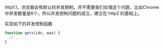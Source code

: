 http1.1，浏览器会有默认的并发限制，并不需要我们处理这个问题，比如Chrome 中并发数量是6个，所以并发控制问题的成立，建立在 http2 的基础上。

实现如下的并发控制函数
```js
function gets(ids, max) {
  // ......
}
```